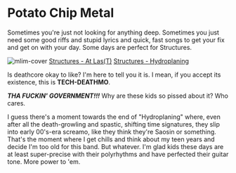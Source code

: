 # Potato Chip Metal

Sometimes you're just not looking for anything deep. Sometimes you just need some good riffs and stupid lyrics and quick, fast songs to get your fix and get on with your day. Some days are perfect for Structures.

![mlim-cover](1319197641_61vz9jyuf8l.jpg "What&#039;s your favorite arithmetic symbol?")
[Structures - At Las(T)](../static/mp3/01-structures-at_last.mp3)
[Structures - Hydroplaning](../static/mp3/02-structures-hydroplaning.mp3)

Is deathcore okay to like? I'm here to tell you it is. I mean, if you accept its existence, this is **TECH-DEATHMO**.

_**THA FUCKIN' GOVERNMENT!!!**_ Why are these kids so pissed about it? Who cares.

I guess there's a moment towards the end of "Hydroplaning" where, even after all the death-growling and spastic, shifting time signatures, they slip into early 00's-era screamo, like they think they're Saosin or something. That's the moment where I get chills and think about my teen years and decide I'm too old for this band. But whatever. I'm glad kids these days are at least super-precise with their polyrhythms and have perfected their guitar tone. More power to 'em.
